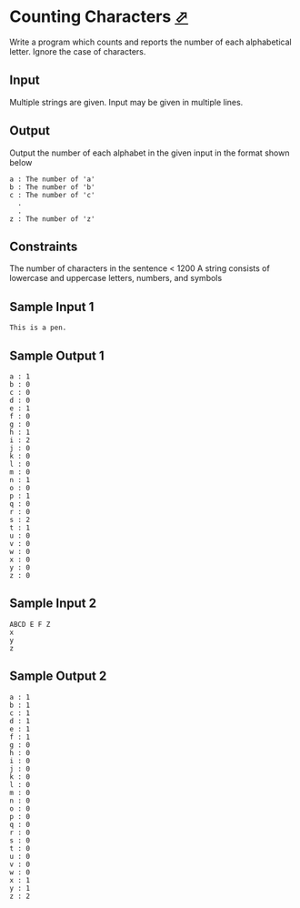 # Counting Characters [⬀](https://judge.u-aizu.ac.jp/onlinejudge/description.jsp?id=ITP1_8_C)

Write a program which counts and reports the number of each alphabetical letter. Ignore the case of characters.

## Input
Multiple strings are given. Input may be given in multiple lines.

## Output
Output the number of each alphabet in the given input in the format shown below
```
a : The number of 'a'
b : The number of 'b'
c : The number of 'c'
  .
  .
z : The number of 'z'
```

## Constraints

The number of characters in the sentence < 1200
A string consists of lowercase and uppercase letters, numbers, and symbols

## Sample Input 1
```
This is a pen.
```

## Sample Output 1
```
a : 1
b : 0
c : 0
d : 0
e : 1
f : 0
g : 0
h : 1
i : 2
j : 0
k : 0
l : 0
m : 0
n : 1
o : 0
p : 1
q : 0
r : 0
s : 2
t : 1
u : 0
v : 0
w : 0
x : 0
y : 0
z : 0
```

## Sample Input 2
```
ABCD E F Z
x
y
z
```

## Sample Output 2

```
a : 1
b : 1
c : 1
d : 1
e : 1
f : 1
g : 0
h : 0
i : 0
j : 0
k : 0
l : 0
m : 0
n : 0
o : 0
p : 0
q : 0
r : 0
s : 0
t : 0
u : 0
v : 0
w : 0
x : 1
y : 1
z : 2
```